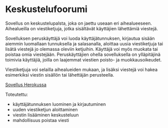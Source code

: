 # Keskustelufoorumi

Sovellus on keskustelupalsta, joka on jaettu useaan eri aihealueeseen.
Aihealueilla on viestiketjuja, jotka sisältävät käyttäjien lähettämiä
viestejä.

Sovelluksen peruskäyttäjä voi luoda käyttäjätunnuksen, kirjautua sisään
aiemmin luomallaan tunnuksella ja salasanalla, aloittaa uusia viestiketjuja 
tai lisätä viestejä jo olemassa oleviin ketjuihin. Käyttäjä voi 
myös muokata tai poistaa omia viestejään. Peruskäyttäjien ohella 
sovelluksella on ylläpitäjinä toimivia käyttäjiä, joilla on laajemmat
viestien poisto- ja muokkausoikeudet.

Viestiketjuja voi selailla aihealueiden mukaan, ja lisäksi viestejä voi 
hakea esimerkiksi viestin sisällön tai lähettäjän perusteella.

[Sovellus Herokussa](https://peaceful-castle-52118.herokuapp.com/)

Toteutettu:
- käyttäjätunnuksen luominen ja kirjautuminen
- uuden viestiketjun aloittaminen
- viestin lisääminen keskusteluun
- mahdollisuus poistaa viesti
